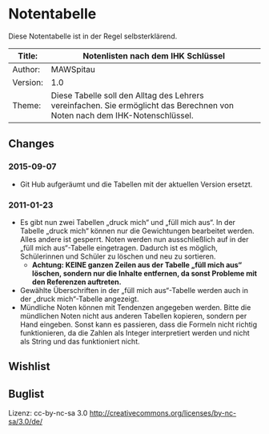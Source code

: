 # Notentabelle
Diese Notentabelle ist in der Regel selbsterklärend.



| Title:	| Notenlisten nach dem IHK Schlüssel |
| ------------- | ------------- |
| Author:   | MAWSpitau |
| Version:  | 1.0 |
| Theme:    | Diese Tabelle soll den Alltag des Lehrers vereinfachen. Sie ermöglicht das Berechnen von Noten nach dem IHK-Notenschlüssel.|

## Changes
### 2015-09-07
* Git Hub aufgeräumt und die Tabellen mit der aktuellen Version ersetzt.

### 2011-01-23
* Es gibt nun zwei Tabellen „druck mich“ und „füll mich aus“. In der Tabelle „druck mich“ können nur die Gewichtungen bearbeitet werden. Alles andere ist gesperrt. Noten werden nun ausschließlich auf in der „füll mich aus“-Tabelle eingetragen. Dadurch ist es möglich, Schülerinnen und Schüler zu löschen und neu zu sortieren.
	* **Achtung: KEINE ganzen Zeilen aus der Tabelle „füll mich aus“ löschen, sondern nur die Inhalte entfernen, da sonst Probleme mit den Referenzen auftreten.**
* Gewählte Überschriften in der „füll mich aus“-Tabelle werden auch in der „druck mich“-Tabelle angezeigt.
* Mündliche Noten können mit Tendenzen angegeben werden. Bitte die mündlichen Noten nicht aus anderen Tabellen kopieren, sondern per Hand eingeben. Sonst kann es passieren, dass die Formeln nicht richtig funktionieren, da die Zahlen als Integer interpretiert werden und nicht als String und das funktioniert nicht.

## Wishlist

## Buglist

Lizenz: cc-by-nc-sa 3.0
http://creativecommons.org/licenses/by-nc-sa/3.0/de/
